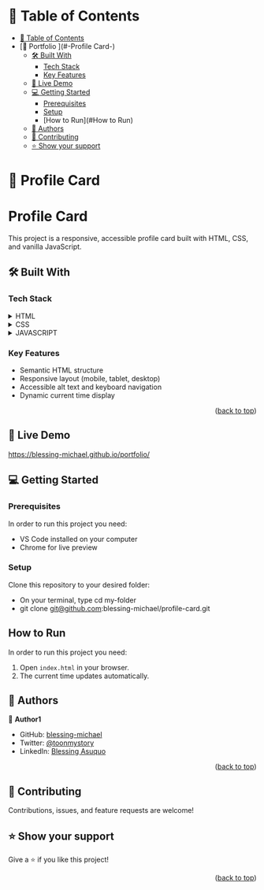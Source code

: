 

<a name="readme-top"></a>

# 📗 Table of Contents

- [📗 Table of Contents](#-table-of-contents)
- [📖 Portfolio ](#-Profile Card-)
  - [🛠 Built With ](#-built-with-)
    - [Tech Stack ](#tech-stack-)
    - [Key Features ](#key-features-)
  - [🚀 Live Demo ](#-live-demo-)
  - [💻 Getting Started ](#-getting-started-)
    - [Prerequisites](#prerequisites)
    - [Setup](#setup)
    - [How to Run](#How to Run)
  - [👥 Authors ](#-authors-)
  - [🤝 Contributing ](#-contributing-)
  - [⭐️ Show your support ](#️-show-your-support-)

# 📖 Profile Card <a name="about-project"></a>

# Profile Card 

This project is a responsive, accessible profile card built with HTML, CSS, and vanilla JavaScript.

## 🛠 Built With <a name="built-with"></a>

### Tech Stack <a name="tech-stack"></a>


<details>
  <summary>HTML</summary>
    <ul>
    <li><a href="https://html.com/">CSS</a></li>
  </ul>
  
</details>

<details>
  <summary>CSS</summary>
  <ul>
    <li><a href="https://css.com/">HTML</a></li>
  </ul>
</details>
<details>
  <summary>JAVASCRIPT</summary>
  <ul>
    <li><a href="https://javascript.com/">HTML</a></li>
  </ul>
</details>

### Key Features <a name="key-features"></a>

- Semantic HTML structure
- Responsive layout (mobile, tablet, desktop)
- Accessible alt text and keyboard navigation
- Dynamic current time display

<p align="right">(<a href="#readme-top">back to top</a>)</p>

## 🚀 Live Demo <a name="live-demo"></a>
https://blessing-michael.github.io/portfolio/

## 💻 Getting Started <a name="getting-started"></a>

### Prerequisites

In order to run this project you need:
- VS Code installed on your computer
- Chrome for live preview


### Setup

Clone this repository to your desired folder:

- On your terminal, type cd my-folder
- git clone git@github.com:blessing-michael/profile-card.git

## How to Run

In order to run this project you need:
1. Open `index.html` in your browser.
2. The current time updates automatically.

## 👥 Authors <a name="authors"></a>

👤 **Author1**

- GitHub: [blessing-michael](https://github.com/blessing-michael)
- Twitter: [@toonmystory](https://twitter.com/toonmystory)
- LinkedIn: [Blessing Asuquo](https://www.linkedin.com/in/blessing-asuquo-4509981a2/)

<p align="right">(<a href="#readme-top">back to top</a>)</p>


## 🤝 Contributing <a name="contributing"></a>

Contributions, issues, and feature requests are welcome!

## ⭐️ Show your support <a name="support"></a>

Give a ⭐️ if you like this project!

<p align="right">(<a href="#readme-top">back to top</a>)</p>

